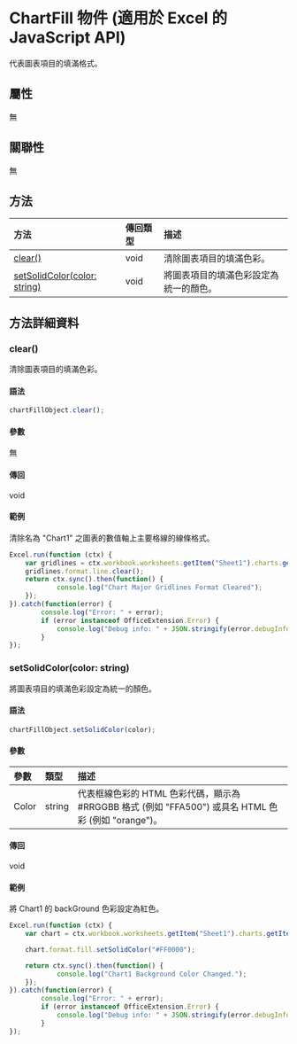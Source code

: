# <a name="chartfill-object-(javascript-api-for-excel)"></a>ChartFill 物件 (適用於 Excel 的 JavaScript API)

代表圖表項目的填滿格式。

## <a name="properties"></a>屬性

無

## <a name="relationships"></a>關聯性
無


## <a name="methods"></a>方法

| 方法           | 傳回類型    |描述|
|:---------------|:--------|:----------|
|[clear()](#clear)|void|清除圖表項目的填滿色彩。|
|[setSolidColor(color: string)](#setsolidcolorcolor-string)|void|將圖表項目的填滿色彩設定為統一的顏色。|

## <a name="method-details"></a>方法詳細資料


### <a name="clear()"></a>clear()
清除圖表項目的填滿色彩。

#### <a name="syntax"></a>語法
```js
chartFillObject.clear();
```

#### <a name="parameters"></a>參數
無

#### <a name="returns"></a>傳回
void

#### <a name="examples"></a>範例

清除名為 "Chart1" 之圖表的數值軸上主要格線的線條格式。

```js
Excel.run(function (ctx) { 
    var gridlines = ctx.workbook.worksheets.getItem("Sheet1").charts.getItem("Chart1").axes.valueaxis.majorGridlines;   
    gridlines.format.line.clear();
    return ctx.sync().then(function() {
            console.log("Chart Major Gridlines Format Cleared");
    });
}).catch(function(error) {
        console.log("Error: " + error);
        if (error instanceof OfficeExtension.Error) {
            console.log("Debug info: " + JSON.stringify(error.debugInfo));
        }
});
```

### <a name="setsolidcolor(color:-string)"></a>setSolidColor(color: string)
將圖表項目的填滿色彩設定為統一的顏色。

#### <a name="syntax"></a>語法
```js
chartFillObject.setSolidColor(color);
```

#### <a name="parameters"></a>參數
| 參數	    | 類型	   |描述|
|:---------------|:--------|:----------|
|Color|string|代表框線色彩的 HTML 色彩代碼，顯示為 #RRGGBB 格式 (例如 "FFA500") 或具名 HTML 色彩 (例如 "orange")。|

#### <a name="returns"></a>傳回
void

#### <a name="examples"></a>範例

將 Chart1 的 backGround 色彩設定為紅色。

```js
Excel.run(function (ctx) { 
    var chart = ctx.workbook.worksheets.getItem("Sheet1").charts.getItem("Chart1"); 

    chart.format.fill.setSolidColor("#FF0000");

    return ctx.sync().then(function() {
            console.log("Chart1 Background Color Changed.");
    });
}).catch(function(error) {
        console.log("Error: " + error);
        if (error instanceof OfficeExtension.Error) {
            console.log("Debug info: " + JSON.stringify(error.debugInfo));
        }
});
```
